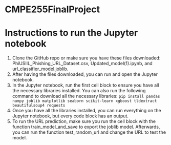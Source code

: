 # CMPE255FinalProject

# Instructions to run the Jupyter notebook
1. Clone the GitHub repo or make sure you have these files downloaded: PhiUSIIL_Phishing_URL_Dataset.csv, Updated_model(1).ipynb, and url_classifier_model.joblib.
2. After having the files downloaded, you can run and open the Jupyter notebook.
3. In the Jupyter notebook, run the first cell block to ensure you have all the necessary libraries installed. You can also run the following command to download all the necessary libraries:
`pip install pandas numpy joblib matplotlib seaborn scikit-learn xgboost tldextract beautifulsoup4 requests`
4. Once you have all the libraries installed, you can run everything on the Jupyter notebook, but every code block has an output.
5. To run the URL prediction, make sure you run the cell block with the function train_model_and_save to export the joblib model. Afterwards, you can run the function test_random_url and change the URL to test the model.

